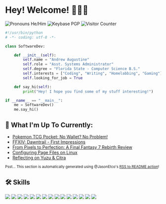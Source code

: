 # Hey! Welcome! 👋👨‍💻

<p>
    <img src="https://img.shields.io/badge/Pronouns-He%2FHim-9cf" alt="Pronouns He/Him">
    <img src="https://img.shields.io/keybase/pgp/Azure_Agst?color=lightgrey" alt="Keybase PGP">
    <img src="https://komarev.com/ghpvc/?username=Azure-Agst" alt="Visitor Counter">
</p>

```py
#!/usr/bin/python
# -*- coding: utf-8 -*-

class SoftwareDev:

    def __init__(self):
        self.name = "Andrew Augustine"
        self.role = "Asst. Systems Administrator"
        self.degree = "Florida State - Computer Science B.S."
        self.interests = ["Coding", "Writing", "Homelabbing", "Gaming"]
        self.looking_for_job = True

    def say_hi(self):
        print("Hey! I hope you find some of my stuff interesting!")

if __name__ == "__main__":
    me = SoftwareDev()
    me.say_hi()
```

## 📝 What I'm Up To Currently:

<!--START_SECTION:feed-->
* [Pokemon TCG Pocket: No Wallet? No Problem!](https:&#x2F;&#x2F;posts.azureagst.dev&#x2F;pokemon-tcg-pocket&#x2F;)
* [FFXIV: Dawntrail - First Impressions](https:&#x2F;&#x2F;posts.azureagst.dev&#x2F;dawntrail-first-impressions&#x2F;)
* [From Pixels to Perfection: A Final Fantasy 7 Rebirth Review](https:&#x2F;&#x2F;posts.azureagst.dev&#x2F;from-pixels-to-perfection&#x2F;)
* [Configuring Page Files on Linux](https:&#x2F;&#x2F;posts.azureagst.dev&#x2F;pagefiles&#x2F;)
* [Reflecting on Yuzu &amp; Citra](https:&#x2F;&#x2F;posts.azureagst.dev&#x2F;yuzu-citra-shutdown&#x2F;)
<!--END_SECTION:feed-->

<sup>Psst... This section is automatically generated using @JasonEtco's [RSS to README action](https://github.com/JasonEtco/rss-to-readme)!</sup>

## 🛠 Skills

![](https://img.shields.io/badge/OS-Win10_w/_WSL-informational?style=flat&logo=windowsterminal&logoColor=white&color=6aa6f8)
![](https://img.shields.io/badge/Code-C++-informational?style=flat&logo=cplusplus&logoColor=white&color=6aa6f8)
![](https://img.shields.io/badge/Code-C%23-informational?style=flat&logo=csharp&logoColor=white&color=6aa6f8)
![](https://img.shields.io/badge/Code-Python-informational?style=flat&logo=python&logoColor=white&color=6aa6f8)
![](https://img.shields.io/badge/Code-JavaScript-informational?style=flat&logo=javascript&logoColor=white&color=6aa6f8)
![](https://img.shields.io/badge/Code-Rust-informational?style=flat&logo=rust&logoColor=white&color=6aa6f8)
![](https://img.shields.io/badge/Database-MongoDB-informational?style=flat&logo=mongodb&logoColor=white&color=6aa6f8)
![](https://img.shields.io/badge/Database-Sqlite3-informational?style=flat&logo=sqlite&logoColor=white&color=6aa6f8)
![](https://img.shields.io/badge/Database-MySQL-informational?style=flat&logo=mysql&logoColor=white&color=6aa6f8)
![](https://img.shields.io/badge/Tools-DigitalOcean-informational?style=flat&logo=digitalocean&logoColor=white&color=6aa6f8)
![](https://img.shields.io/badge/Tools-AWS-informational?style=flat&logo=amazonaws&logoColor=white&color=6aa6f8)
![](https://img.shields.io/badge/Tools-Docker-informational?style=flat&logo=docker&logoColor=white&color=6aa6f8)
![](https://img.shields.io/badge/Tools-K3S-informational?style=flat&logo=k3s&logoColor=white&color=6aa6f8)
![](https://img.shields.io/badge/Tools-DSM_7-informational?style=flat&logo=synology&logoColor=white&color=6aa6f8)
![](https://img.shields.io/badge/Tools-Github_Actions-informational?style=flat&logo=githubactions&logoColor=white&color=6aa6f8)
